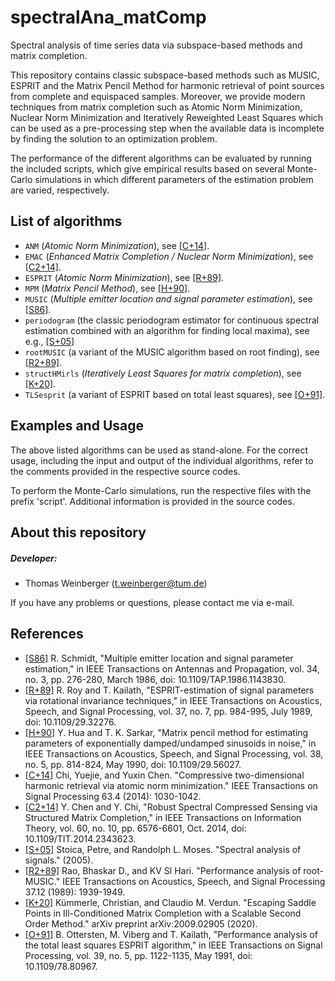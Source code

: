 # spectralAna_matComp
Spectral analysis of time series data via subspace-based methods and matrix completion.

This repository contains classic subspace-based methods such as MUSIC, ESPRIT and the Matrix Pencil Method for harmonic retrieval of point sources from complete and equispaced samples. Moreover, we provide modern techniques from matrix completion such as Atomic Norm Minimization, Nuclear Norm Minimization and Iteratively Reweighted Least Squares which can be used as a pre-processing step when the available data is incomplete by finding the solution to an optimization problem. 

The performance of the different algorithms can be evaluated by running the included scripts, which give empirical results based on several Monte-Carlo simulations in which different parameters of the estimation problem are varied, respectively.

## List of algorithms

* `ANM` (_Atomic Norm Minimization_), see [[C+14]](https://ieeexplore.ieee.org/abstract/document/6998075).
* `EMAC` (_Enhanced Matrix Completion / Nuclear Norm Minimization_), see [[C2+14]](https://ieeexplore.ieee.org/document/6867345).
* `ESPRIT` (_Atomic Norm Minimization_), see [[R+89]](https://ieeexplore.ieee.org/document/32276).
* `MPM` (_Matrix Pencil Method_), see [[H+90]](https://ieeexplore.ieee.org/document/56027).
* `MUSIC` (_Multiple emitter location and signal parameter estimation_), see [[S86]](https://ieeexplore.ieee.org/abstract/document/1143830).
* `periodogram` (the classic periodogram estimator for continuous spectral estimation combined with an algorithm for finding local maxima), see e.g., [[S+05]](http://user.it.uu.se/~ps/SAS-new.pdf)
* `rootMUSIC` (a variant of the MUSIC algorithm based on root finding), see [[R2+89]](https://ieeexplore.ieee.org/document/45540).
* `structHMirls` (_Iteratively Least Squares for matrix completion_), see [[K+20]](https://arxiv.org/abs/2009.02905).
* `TLSesprit` (a variant of ESPRIT based on total least squares), see [[O+91]](https://ieeexplore.ieee.org/document/80967).

## Examples and Usage
The above listed algorithms can be used as stand-alone. For the correct usage, including the input and output of the individual algorithms, refer to the comments provided in the respective source codes.

To perform the Monte-Carlo simulations, run the respective files with the prefix 'script'. Additional information is provided in the source codes.

## About this repository
##### Developer:
* Thomas Weinberger (<t.weinberger@tum.de>)

If you have any problems or questions, please contact me via e-mail.

## References
 - [[S86]](https://ieeexplore.ieee.org/abstract/document/1143830) R. Schmidt, "Multiple emitter location and signal parameter estimation," in IEEE Transactions on Antennas and Propagation, vol. 34, no. 3, pp. 276-280, March 1986, doi: 10.1109/TAP.1986.1143830.
 - [[R+89]](https://ieeexplore.ieee.org/document/32276) R. Roy and T. Kailath, "ESPRIT-estimation of signal parameters via rotational invariance techniques," in IEEE Transactions on Acoustics, Speech, and Signal Processing, vol. 37, no. 7, pp. 984-995, July 1989, doi: 10.1109/29.32276.
 - [[H+90]](https://ieeexplore.ieee.org/document/56027) Y. Hua and T. K. Sarkar, "Matrix pencil method for estimating parameters of exponentially damped/undamped sinusoids in noise," in IEEE Transactions on Acoustics, Speech, and Signal Processing, vol. 38, no. 5, pp. 814-824, May 1990, doi: 10.1109/29.56027.
 - [[C+14]](https://ieeexplore.ieee.org/abstract/document/6998075) Chi, Yuejie, and Yuxin Chen. "Compressive two-dimensional harmonic retrieval via atomic norm minimization." IEEE Transactions on Signal Processing 63.4 (2014): 1030-1042.
 - [[C2+14]](https://ieeexplore.ieee.org/document/6867345) Y. Chen and Y. Chi, "Robust Spectral Compressed Sensing via Structured Matrix Completion," in IEEE Transactions on Information Theory, vol. 60, no. 10, pp. 6576-6601, Oct. 2014, doi: 10.1109/TIT.2014.2343623.
 - [[S+05]](http://user.it.uu.se/~ps/SAS-new.pdf) Stoica, Petre, and Randolph L. Moses. "Spectral analysis of signals." (2005).
 - [[R2+89]](https://ieeexplore.ieee.org/document/45540) Rao, Bhaskar D., and KV Sl Hari. "Performance analysis of root-MUSIC." IEEE Transactions on Acoustics, Speech, and Signal Processing 37.12 (1989): 1939-1949.
 - [[K+20]](https://arxiv.org/abs/2009.02905) Kümmerle, Christian, and Claudio M. Verdun. "Escaping Saddle Points in Ill-Conditioned Matrix Completion with a Scalable Second Order Method." arXiv preprint arXiv:2009.02905 (2020).
 - [[O+91]](https://ieeexplore.ieee.org/document/80967) B. Ottersten, M. Viberg and T. Kailath, "Performance analysis of the total least squares ESPRIT algorithm," in IEEE Transactions on Signal Processing, vol. 39, no. 5, pp. 1122-1135, May 1991, doi: 10.1109/78.80967.
